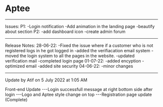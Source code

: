 # Aptee
**********************************************************************************************************
Issues:
P1:
-Login notification
-Add animation in the landing page
-beautify about section
P2:
-add dashboard icon
-create admin forum

**********************************************************************************************************
Release Notes:
28-06-22: 
-Fixed the issue where if a customer who is not registered logs in he got logged in
-added the verifiacation email system
-moved the login system to all the pages in the website.
-updated verification mail
-completed login page
01-07-22:
-added encyption
-optimized email
-added site security
04-06-22:
-minor changes

****************************************************
Update by Atif on 5 July 2022 at 1:05 AM

Front-end Update
---Login successfull message at right bottom side after login
---Logo and Aptee style change on top
---Registration page update (Complete)

